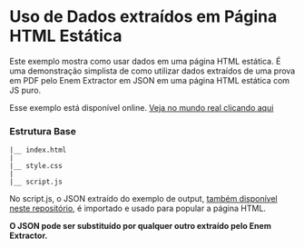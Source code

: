 # Uso de Dados extraídos em Página HTML Estática

Este exemplo mostra como usar dados em uma página HTML estática. É uma demonstração simplista de como utilizar dados extraídos de uma prova em PDF pelo Enem Extractor em JSON em uma página HTML estática com JS puro.

Esse exemplo está disponível online. [Veja no mundo real clicando aqui](https://diaslui.github.io/enem-extractor/)

### Estrutura Base

```
|__ index.html
|
|__ style.css
|
|__ script.js
```

No script.js, o JSON extraído do exemplo de output, [também disponível neste repositório](https://github.com/diaslui/enem-extractor/tree/master/examples/output_example), é importado e usado para popular a página HTML.

**O JSON pode ser substituído por qualquer outro extraído pelo Enem Extractor.**
